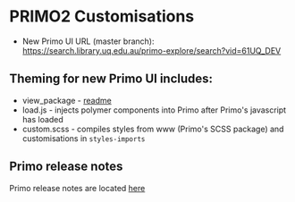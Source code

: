 # PRIMO2 Customisations

- New Primo UI URL (master branch): https://search.library.uq.edu.au/primo-explore/search?vid=61UQ_DEV


## Theming for new Primo UI includes:

- view_package - [readme](https://github.com/uqlibrary/uqlibrary-reusable-components/blob/master/applications/primo2/view_package/README.md)
- load.js - injects polymer components into Primo after Primo's javascript has loaded
- custom.scss - compiles styles from www (Primo's SCSS package) and customisations in `styles-imports`

## Primo release notes

Primo release notes are located [here](https://knowledge.exlibrisgroup.com/Primo/Release_Notes)


  
  

